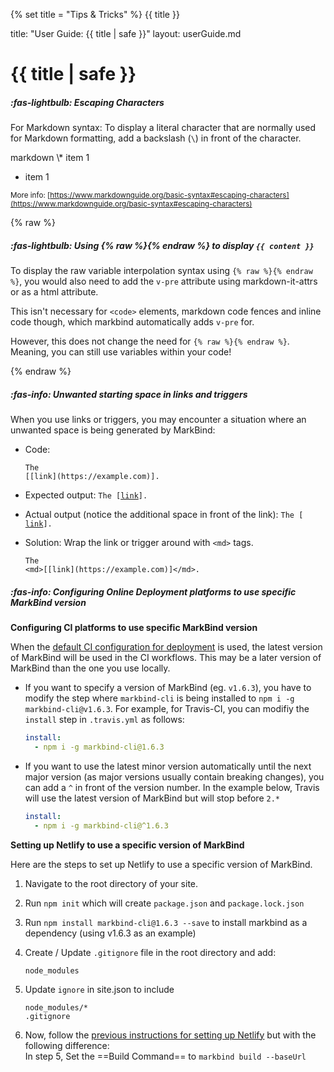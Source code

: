 {% set title = "Tips & Tricks" %}
<span id="title" class="d-none">{{ title }}</span>

<frontmatter>
  title: "User Guide: {{ title | safe }}"
  layout: userGuide.md
</frontmatter>

# {{ title | safe }}

<span id="escapingCharacters">

##### :fas-lightbulb: Escaping Characters

For Markdown syntax: To display a literal character that are normally used for Markdown formatting, add a backslash (`\`) in front of the character.

<include src="codeAndOutput.md" boilerplate >
<variable name="highlightStyle">markdown</variable>
<variable name="code">
\* item 1

* item 1 
</variable>
</span>

<small>More info: [https://www.markdownguide.org/basic-syntax#escaping-characters](https://www.markdownguide.org/basic-syntax#escaping-characters)</small>

</span>

{% raw %}

##### :fas-lightbulb: Using {% raw %}{% endraw %} to display `{{ content }}`


To display the raw variable interpolation syntax using `{% raw %}{% endraw %}`, you would also need to add
the `v-pre` attribute using markdown-it-attrs or as a html attribute.

<box type="info">

This isn't necessary for `<code>` elements, markdown code fences and inline code though, which markbind automatically
adds `v-pre` for.

However, this does not change the need for `{% raw %}{% endraw %}`. Meaning, you can still use variables within your code!
</box>


{% endraw %}

##### :fas-info: Unwanted starting space in links and triggers

When you use links or triggers, you may encounter a situation where an unwanted space is being generated by MarkBind:


* Code:<br>
  ```
  The
  [[link](https://example.com)].
  ```

* Expected output:
  <code>The [[link](https://example.com)].</code>

* Actual output (notice the additional space in front of the link):
  <code>The [ [link](https://example.com)].</code>

* Solution:
  Wrap the link or trigger around with `<md>` tags.
  ```
  The
  <md>[[link](https://example.com)]</md>.
  ```

<span id="useSpecificMarkbind">

##### :fas-info: Configuring Online Deployment platforms to use specific MarkBind version

**Configuring CI platforms to use specific MarkBind version**

When the [default CI configuration for deployment](deployingTheSite.html#using-ci-platforms) is used, the latest version of MarkBind will be used in the CI workflows. This may be a later version of MarkBind than the one you use locally.

* If you want to specify a version of MarkBind (eg. `v1.6.3`), you have to modify the step where `markbind-cli` is being installed to `npm i -g markbind-cli@v1.6.3`. For example, for Travis-CI, you can modifiy the `install` step in `.travis.yml` as follows:

  ```yaml {.no-line-numbers}
  install:
    - npm i -g markbind-cli@1.6.3
  ```
* If you want to use the latest minor version automatically until the next major version (as major versions usually contain breaking changes), you can add a `^` in front of the version number. In the example below, Travis will use the latest version of MarkBind but will stop before `2.*`

  ```yaml {.no-line-numbers}
  install:
    - npm i -g markbind-cli@^1.6.3
  ```

**Setting up Netlify to use a specific version of MarkBind**

Here are the steps to set up Netlify to use a specific version of MarkBind.

1. Navigate to the root directory of your site.
1. Run `npm init` which will create `package.json` and `package.lock.json`
1. Run `npm install markbind-cli@1.6.3 --save` to install markbind as a dependency (using v1.6.3 as an example)
1. Create / Update `.gitignore` file in the root directory and add:
   ```{.no-line-numbers}
   node_modules
   ```
1. Update `ignore` in site.json to include
   ```{.no-line-numbers}
   node_modules/*
   .gitignore
   ```

1. Now, follow the [previous instructions for setting up Netlify](deployingTheSite.html#deploying-to-netlify) but with the following difference:<br>
   In step 5, Set the ==Build Command== to `markbind build --baseUrl`

</box>

</span>
